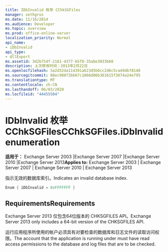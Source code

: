 ```yaml
---
title: IDbInvalid 枚举 CChkSGFiles
manager: sethgros
ms.date: 11/16/2014
ms.audience: Developer
ms.topic: overview
ms.prod: office-online-server
localization_priority: Normal
api_name:
- iDbInvalid
api_type:
- dllExport
ms.assetid: 3d2b754f-2161-4377-b5f8-35abe3033b68
description: 上次修改时间：2013年2月22日
ms.openlocfilehash: 5a2d32da114391a623d5b0cc2d6c5ca49db78148
ms.sourcegitcommit: 88ec988f2bb67c1866d06b361615f3674a24e795
ms.translationtype: MT
ms.contentlocale: zh-CN
ms.lasthandoff: 06/03/2020
ms.locfileid: "44455504"
---
```

# <a name="cchksgfilesidbinvalid-enumeration"></a><span data-ttu-id="320ac-103">IDbInvalid 枚举 CChkSGFiles</span><span class="sxs-lookup"><span data-stu-id="320ac-103">CChkSGFiles.iDbInvalid enumeration</span></span>

<span data-ttu-id="320ac-104">**适用于：** Exchange Server 2003 |Exchange Server 2007 |Exchange Server 2010 |Exchange Server 2013</span><span class="sxs-lookup"><span data-stu-id="320ac-104">**Applies to:** Exchange Server 2003 | Exchange Server 2007 | Exchange Server 2010 | Exchange Server 2013</span></span>
  
<span data-ttu-id="320ac-105">指示无效的数据库索引。</span><span class="sxs-lookup"><span data-stu-id="320ac-105">Indicates an invalid database index.</span></span>
  
```cs
Enum { iDbInvalid = 0xFFFFFFF }

```

## <a name="requirements"></a><span data-ttu-id="320ac-106">Requirements</span><span class="sxs-lookup"><span data-stu-id="320ac-106">Requirements</span></span>

<span data-ttu-id="320ac-107">Exchange Server 2013 仅包含64位版本的 CHKSGFILES API。</span><span class="sxs-lookup"><span data-stu-id="320ac-107">Exchange Server 2013 only includes a 64-bit version of the CHKSGFILES API.</span></span>
  
<span data-ttu-id="320ac-108">运行应用程序所使用的帐户必须具有对要检查的数据库和日志文件的读取访问权限。</span><span class="sxs-lookup"><span data-stu-id="320ac-108">The account that the application is running under must have read access permissions to the database and log files that are to be checked.</span></span>
  

